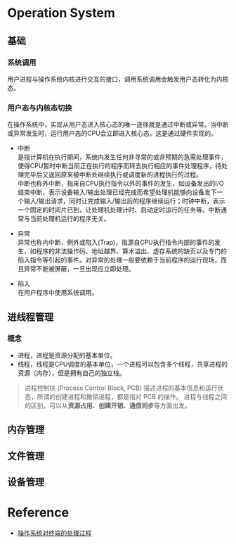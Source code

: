 # Operation System

## 基础

### 系统调用
用户进程与操作系统内核进行交互的接口，调用系统调用会触发用户态转化为内核态。

### 用户态与内核态切换
在操作系统中，实现从用户态进入核心态的唯一途径就是通过中断或异常。当中断或异常发生时，运行用户态的CPU会立即进入核心态，这是通过硬件实现的。

- 中断<br>
是指计算机在执行期间，系统内发生任何非寻常的或非预期的急需处理事件，使得CPU暂时中断当前正在执行的程序而转去执行相应的事件处理程序，待处理完毕后又返回原来被中断处继续执行或调度新的进程执行的过程。<br>
中断也称外中断，指来自CPU执行指令以外的事件的发生，如设备发出的I/O结束中断，表示设备输入/输出处理已经完成而希望处理机能够向设备发下一个输入/输出请求，同时让完成输入/输出后的程序继续运行；时钟中断，表示一个固定的时间片已到，让处理机处理计时、启动定时运行的任务等。中断通常与当前处理机运行的程序无关。

- 异常<br>
异常也称内中断、例外或陷入(Trap)，指源自CPU执行指令内部的事件的发生，如程序的非法操作码、地址越界、算术溢出、虚存系统的缺页以及专门的陷入指令等引起的事件。对异常的处理一般要依赖于当前程序的运行现场，而且异常不能被屏蔽，一旦出现应立即处理。

- 陷入<br>
在用户程序中使用系统调用。

## 进线程管理
### 概念
- 进程，进程是资源分配的基本单位。
- 线程，线程是CPU调度的基本单位，一个进程可以包含多个线程，共享进程的资源（内存），但是拥有自己的独立栈。

> 进程控制块 (Process Control Block, PCB) 描述进程的基本信息和运行状态，所谓的创建进程和撤销进程，都是指对 PCB 的操作。
> 进程与线程之间的区别，可以从**资源占用、创建开销、通信同步**等方面出发。



## 内存管理

## 文件管理

## 设备管理






# Reference
- [操作系统对终端的处理过程](https://blog.csdn.net/weixin_42294335/article/details/80427300)